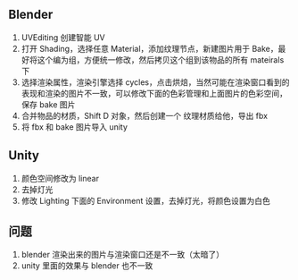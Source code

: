 ## Blender
1. UVEditing 创建智能 UV  
2. 打开 Shading，选择任意 Material，添加纹理节点，新建图片用于 Bake，最好将这个编为组，方便统一修改，然后拷贝这个组到该物品的所有 mateirals 下  
3. 选择渲染属性，渲染引擎选择 cycles，点击烘焙，当然可能在渲染窗口看到的表现和渲染的图片不一致，可以修改下面的色彩管理和上面图片的色彩空间，保存 bake 图片  
4. 合并物品的材质，Shift D 对象，然后创建一个 纹理材质给他，导出 fbx  
5. 将 fbx 和 bake 图片导入 unity  

## Unity
1. 颜色空间修改为 linear  
2. 去掉灯光  
3. 修改 Lighting 下面的 Environment 设置，去掉灯光，将颜色设置为白色  

## 问题
1. blender 渲染出来的图片与渲染窗口还是不一致（太暗了）  
2. unity 里面的效果与 blender 也不一致  